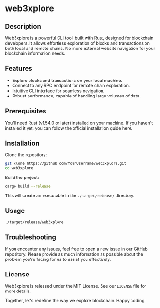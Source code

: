 # web3xplore

## Description

Web3xplore is a powerful CLI tool, built with Rust, designed for blockchain developers. It allows effortless exploration of blocks and transactions on both local and remote chains. No more external website navigation for your blockchain information needs.

## Features

- Explore blocks and transactions on your local machine.
- Connect to any RPC endpoint for remote chain exploration.
- Intuitive CLI interface for seamless navigation.
- Robust performance, capable of handling large volumes of data.

## Prerequisites

You'll need Rust (v1.54.0 or later) installed on your machine. If you haven't installed it yet, you can follow the official installation guide [here](https://www.rust-lang.org/tools/install).

## Installation

Clone the repository:

```bash
git clone https://github.com/YourUsername/web3xplore.git
cd web3xplore
```

Build the project:

```bash
cargo build --release
```

This will create an executable in the `./target/release/` directory.

## Usage

```bash
./target/release/web3xplore
```

## Troubleshooting

If you encounter any issues, feel free to open a new issue in our GitHub repository. Please provide as much information as possible about the problem you're facing for us to assist you effectively.

## License

Web3xplore is released under the MIT License. See our `LICENSE` file for more details.

Together, let's redefine the way we explore blockchain. Happy coding!

